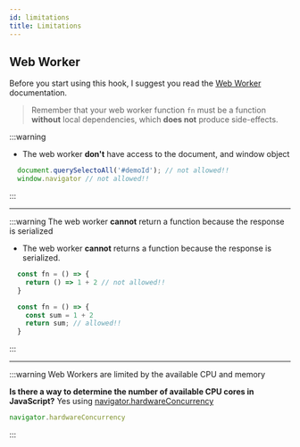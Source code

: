```yaml
---
id: limitations
title: Limitations
---
```


## Web Worker

Before you start using this hook, I suggest you read the [Web Worker](https://developer.mozilla.org/en-US/docs/Web/API/Web_Workers_API/Using_web_workers) documentation.

> Remember that your web worker function `fn` must be a function **without** local dependencies, which **does not** produce side-effects.

:::warning

- The web worker **don't** have access to the document, and window object

```javascript
  document.querySelectoAll('#demoId'); // not allowed!!
  window.navigator // not allowed!!
```

:::

---

:::warning
The web worker **cannot** return a function because the response is serialized

- The web worker **cannot** returns a function because the response is serialized.

```javascript
  const fn = () => {
    return () => 1 + 2 // not allowed!!
  }

  const fn = () => {
    const sum = 1 + 2
    return sum; // allowed!!
  }
```

:::

---

:::warning
Web Workers are limited by the available CPU and memory

**Is there a way to determine the number of available CPU cores in JavaScript?**
Yes using [navigator.hardwareConcurrency](https://html.spec.whatwg.org/multipage/workers.html#navigator.hardwareconcurrency)

```javascript
navigator.hardwareConcurrency
```

:::
